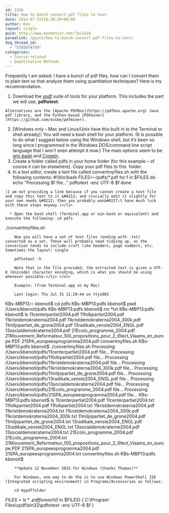 ```yaml
---
id: 1316
title: How to batch convert pdf files to text
date: 2014-07-31T10:39:36+00:00
author: Ken
layout: single
guid: http://www.kenbenoit.net/?p=1316
permalink: /posts/how-to-batch-convert-pdf-files-to-text/
dsq_thread_id:
  - "5785074759"
categories:
  - Course-related
  - Quantitative Methods
---
```

Frequently I am asked: I have a bunch of pdf files, how can I convert them to plain text so that analyze them using quantitative techniques? Here is my recommendation.

  1. Download the [xpdf](http://www.foolabs.com/xpdf/) suite of tools for your platform. This includes the part we will use, **pdftotext**.
  
    Alternatives are the [Apache PDFBox](https://pdfbox.apache.org) Java pdf library, and the Python-based [PDFminer](https://github.com/euske/pdfminer).
  2. [Windows only &#8211; Mac and Linux/Unix have this built in to the Terminal or shell already]: You will need a bash shell for your platform. (It is possible to do what I suggest below using the Windows shell, but it&#8217;s been so long since I programmed in the Windows DOS/command line script language that I won&#8217;t even attempt it now.) The main options seem to be [win-bash](http://win-bash.sourceforge.net) and [Cygwin](https://www.cygwin.com).
  3. Create a folder called pdfs in your home folder (for this example &#8211; of course it can be elsewhere). Copy your pdf files to this  folder.
  4. In a text edtor, create a text file called convertmyfiles.sh with the following contents: #!/bin/bash
FILES=~/pdfs/*.pdf
for f in $FILES
do
 echo "Processing $f file..."
 pdftotext -enc UTF-8 $f
done
</pre>
    
    (I am not providing a link because if you cannot create a text file and copy this text to it &#8212; and crucially edit it slightly for your own needs &#8212; then you probably won&#8217;t have much luck with these steps anyway.)</li> 
    
      * Open the bash shell (Terminal.app or win-bash or equivalent) and execute the following: cd pdfs
./convertmyfiles.sh
</pre>
        
        Now you will have a set of text files (ending with .txt) converted as a set. These will probably need tidying up, as the conversion tends to include cruft like headers, page numbers, etc. Sometimes the layout: single
        
        pdftotext -h
</pre>
        
        Note that in the file provided, the extracted text is given a UTF-8 (Unicode) character encoding, which is what you should be using whenever possible.</li> </ol> 
        
        Example: (from Terminal.app on my Mac)
        
        Last login: Thu Jul 31 11:29:44 on ttys001
KBs-MBP13:~ kbenoit$ cd pdfs
KBs-MBP13:pdfs kbenoit$ pwd
/Users/kbenoit/pdfs
KBs-MBP13:pdfs kbenoit$ rm *txt
KBs-MBP13:pdfs kbenoit$ ls
11centerpartiet2004.pdf
11folkpartiet2004.pdf
11kristdemokraterna2004.pdf
11kristdemokraterna2004_300k.pdf
11miljopartiet_de_grone2004.pdf
13radikale_venste2004_ENGL.pdf
13socialdemokraterne2004.pdf
21Ecolo_programme_2004.pdf
21Mouvement_Reformateur_100_propositions_pour_2_Θlect_Vlaams_en_europe.PDF
21SPA_europeesprogramma2004.pdf
convertmyfiles.sh
KBs-MBP13:pdfs kbenoit$ ./convertmyfiles.sh 
Processing /Users/kbenoit/pdfs/11centerpartiet2004.pdf file...
Processing /Users/kbenoit/pdfs/11folkpartiet2004.pdf file...
Processing /Users/kbenoit/pdfs/11kristdemokraterna2004.pdf file...
Processing /Users/kbenoit/pdfs/11kristdemokraterna2004_300k.pdf file...
Processing /Users/kbenoit/pdfs/11miljopartiet_de_grone2004.pdf file...
Processing /Users/kbenoit/pdfs/13radikale_venste2004_ENGL.pdf file...
Processing /Users/kbenoit/pdfs/13socialdemokraterne2004.pdf file...
Processing /Users/kbenoit/pdfs/21Ecolo_programme_2004.pdf file...
Processing /Users/kbenoit/pdfs/21SPA_europeesprogramma2004.pdf file...
KBs-MBP13:pdfs kbenoit$ ls
11centerpartiet2004.pdf
11centerpartiet2004.txt
11folkpartiet2004.pdf
11folkpartiet2004.txt
11kristdemokraterna2004.pdf
11kristdemokraterna2004.txt
11kristdemokraterna2004_300k.pdf
11kristdemokraterna2004_300k.txt
11miljopartiet_de_grone2004.pdf
11miljopartiet_de_grone2004.txt
13radikale_venste2004_ENGL.pdf
13radikale_venste2004_ENGL.txt
13socialdemokraterne2004.pdf
13socialdemokraterne2004.txt
21Ecolo_programme_2004.pdf
21Ecolo_programme_2004.txt
21Mouvement_Reformateur_100_propositions_pour_2_Θlect_Vlaams_en_europe.PDF
21SPA_europeesprogramma2004.pdf
21SPA_europeesprogramma2004.txt
convertmyfiles.sh
KBs-MBP13:pdfs kbenoit$ 
</pre>
        
        **Update 12 November 2015 for Windows (thanks Thomas)**
        
        For Windows, one way to do the is to use Windows PowerShell ISE (Integrated scripting environment) in Programs/Accessories as follows:
        
        cd mypdffolder
$FILES= ls *.pdf
foreach ($f in $FILES) {
    C:\Program` Files\xpdf\bin32\pdftotext -enc UTF-8 $f
}
</pre>
